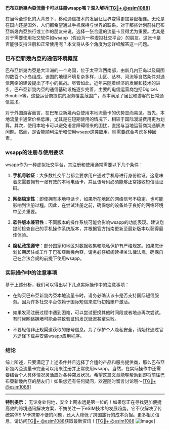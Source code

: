 **巴布亞新幾內亞流量卡可以註冊wsapp嗎？深入解析[[TG💪+ @esim1088](https://t.me/s/esim1088)]**

在当今全球化的大背景下，移动通信技术的发展让世界变得更加紧密相连。无论是在国内还是国外，人们都希望通过手机保持与世界的联系。对于那些计划前往巴布亞新幾內亞旅行或工作的朋友来说，选择一张合适的流量卡显得尤为重要。尤其是对于需要使用社交软件如wsapp（假设为一种虚拟社交平台）的朋友，这张卡是否能够支持注册和正常使用呢？本文将从多个角度为您详细解答这一问题。

### 巴布亞新幾內亞的通信环境概览

巴布亞新幾內亞是大洋洲的一个岛国，位于太平洋西南部，由新几内亚岛以及周围的数百个小岛组成。该国的地理环境复杂多样，山区、丛林、河流等自然条件对通信网络的建设提出了不小的挑战。尽管如此，近年来随着经济的发展和技术的进步，巴布亞新幾內亞的通信基础设施逐步完善，主要的电信运营商包括Digicel、Bmobile等。这些运营商提供的服务覆盖范围广，基本满足了居民和游客的日常通信需求。

对于外国游客而言，在巴布亞新幾內亞使用本地流量卡的优势显而易见。首先，本地流量卡通常价格低廉，尤其是在短期使用的情况下，相较于国际漫游费用更为划算。其次，使用本地卡可以避免语言障碍带来的困扰，直接与当地运营商沟通解决问题。然而，是否能顺利注册和使用wsapp这类应用，则需要综合考虑多种因素。

### wsapp的注册与使用要求

wsapp作为一种虚拟社交平台，其注册和使用通常需要以下几个条件：

1. **手机号验证**：大多数社交平台都会要求用户通过手机号进行身份验证。这意味着您需要拥有一张有效的本地电话卡，并且该号码必须能够正常接收短信验证码。
   
2. **网络稳定性**：即使拥有本地电话卡，如果所在地区的网络信号不稳定，也可能影响到注册过程。因此，在尝试注册之前，确保您的设备处于良好的网络环境中至关重要。

3. **软件版本兼容性**：不同版本的操作系统可能会影响wsapp的功能表现。建议您提前检查自己的手机操作系统版本，并根据官方指南更新至最新版本以获得最佳体验。

4. **隐私政策遵守**：部分国家和地区对数据收集和隐私保护有严格规定。如果您计划长期居住或工作于巴布亞新幾內亞，请务必仔细阅读相关法律法规，确保自己在合法合规的前提下使用wsapp。

### 实际操作中的注意事项

基于上述分析，我们可以得出以下几点实际操作中的注意事项：

- 在购买巴布亞新幾內亞本地流量卡时，请务必确认该卡是否支持国际短信服务。因为许多社交平台依赖于国际短信来进行初始账户激活。
  
- 如果发现注册过程中遇到困难，可以尝试更换其他时间段或者地点再次尝试。有时候网络拥堵可能会导致验证码发送延迟甚至失败。

- 不要轻信非正规渠道获取的账号信息。为了保护个人隐私安全，请始终通过官方途径下载并安装wsapp应用程序。

### 结论

综上所述，只要满足了上述条件并且选择了合适的产品和服务提供商，那么巴布亞新幾內亞流量卡完全可以用来注册并正常使用wsapp。当然，在实际操作中还需要结合个人具体情况灵活应对各种突发状况。希望这篇文章能够帮助到即将前往巴布亞新幾內亞的朋友们！如果您还有任何疑问，欢迎随时留言讨论哦～[[TG💪+ @esim1088](https://t.me/s/esim1088)]

---

**特别提示：** 无论身处何地，安全上网永远是第一位的！如果您正在寻找更加便捷高效的跨境通讯解决方案，不妨关注一下eSIM技术的发展趋势。它不仅解决了传统实体SIM卡携带不便的问题，还大大降低了跨国旅行的成本负担。更多相关信息，请访问[TG💪+ @esim1088](https://t.me/s/esim1088)获取最新资讯！[[TG💪+ @esim1088](https://t.me/s/esim1088) ![Image](https://i.postimg.cc/4NQfJmqS/Snipaste-2025-05-13-00-14-12.png)]